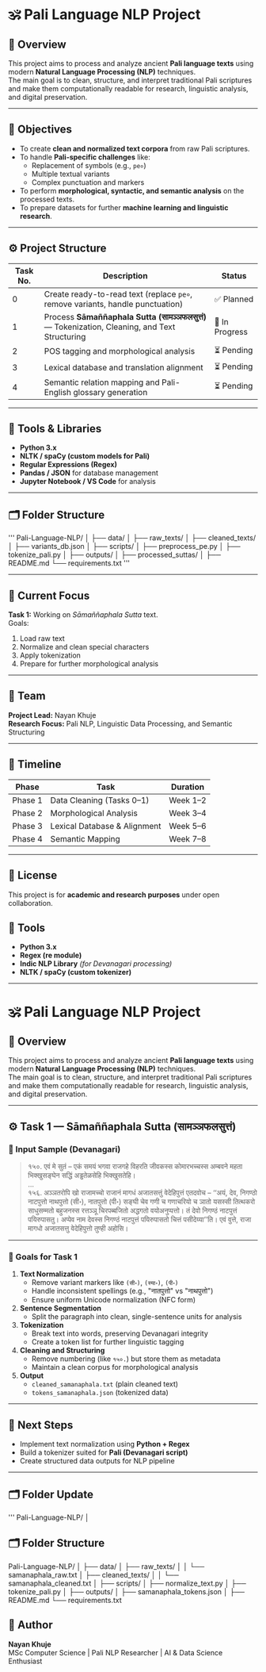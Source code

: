 # 🕉️ Pali Language NLP Project

## 📘 Overview
This project aims to process and analyze ancient **Pali language texts** using modern **Natural Language Processing (NLP)** techniques.  
The main goal is to clean, structure, and interpret traditional Pali scriptures and make them computationally readable for research, linguistic analysis, and digital preservation.

---

## 🧠 Objectives
- To create **clean and normalized text corpora** from raw Pali scriptures.  
- To handle **Pali-specific challenges** like:
  - Replacement of symbols (e.g., `pe०`)
  - Multiple textual variants
  - Complex punctuation and markers
- To perform **morphological, syntactic, and semantic analysis** on the processed texts.
- To prepare datasets for further **machine learning and linguistic research**.

---

## ⚙️ Project Structure

| Task No. | Description | Status |
|-----------|-------------|--------|
| 0 | Create ready-to-read text (replace `pe०`, remove variants, handle punctuation) | ✅ Planned |
| 1 | Process **Sāmaññaphala Sutta (सामञ्‍ञफलसुत्तं)** — Tokenization, Cleaning, and Text Structuring | 🚧 In Progress |
| 2 | POS tagging and morphological analysis | ⏳ Pending |
| 3 | Lexical database and translation alignment | ⏳ Pending |
| 4 | Semantic relation mapping and Pali-English glossary generation | ⏳ Pending |

---

## 🧩 Tools & Libraries
- **Python 3.x**
- **NLTK / spaCy (custom models for Pali)**
- **Regular Expressions (Regex)**
- **Pandas / JSON** for database management
- **Jupyter Notebook / VS Code** for analysis

---

## 🗂️ Folder Structure
'''
Pali-Language-NLP/
│
├── data/
│ ├── raw_texts/
│ ├── cleaned_texts/
│ ├── variants_db.json
│
├── scripts/
│ ├── preprocess_pe.py
│ ├── tokenize_pali.py
│
├── outputs/
│ ├── processed_suttas/
│
├── README.md
└── requirements.txt
'''

---

## 🧾 Current Focus
**Task 1:** Working on _Sāmaññaphala Sutta_ text.  
Goals:
1. Load raw text  
2. Normalize and clean special characters  
3. Apply tokenization  
4. Prepare for further morphological analysis

---

## 👥 Team
**Project Lead:** Nayan Khuje  
**Research Focus:** Pali NLP, Linguistic Data Processing, and Semantic Structuring

---

## 📅 Timeline
| Phase | Task | Duration |
|--------|------|-----------|
| Phase 1 | Data Cleaning (Tasks 0–1) | Week 1–2 |
| Phase 2 | Morphological Analysis | Week 3–4 |
| Phase 3 | Lexical Database & Alignment | Week 5–6 |
| Phase 4 | Semantic Mapping | Week 7–8 |

---

## 📜 License
This project is for **academic and research purposes** under open collaboration.


## 🧩 Tools
- **Python 3.x**
- **Regex (re module)**
- **Indic NLP Library** *(for Devanagari processing)*
- **NLTK / spaCy (custom tokenizer)**

---

# 🕉️ Pali Language NLP Project

## 📘 Overview
This project aims to process and analyze ancient **Pali language texts** using modern **Natural Language Processing (NLP)** techniques.  
The main goal is to clean, structure, and interpret traditional Pali scriptures and make them computationally readable for research, linguistic analysis, and digital preservation.

---

## ⚙️ Task 1 — Sāmaññaphala Sutta (सामञ्‍ञफलसुत्तं)

### 📜 Input Sample (Devanagari)
> १५०. एवं मे सुतं – एकं समयं भगवा राजगहे विहरति जीवकस्स कोमारभच्‍चस्स अम्बवने महता भिक्खुसङ्घेन सद्धिं अड्ढतेळसेहि भिक्खुसतेहि।  
> ...  
> १५६. अञ्‍ञतरोपि खो राजामच्‍चो राजानं मागधं अजातसत्तुं वेदेहिपुत्तं एतदवोच – ‘‘अयं, देव, निगण्ठो नाटपुत्तो नाथपुत्तो (सी॰), नातपुत्तो (पी॰) सङ्घी चेव गणी च गणाचरियो च ञातो यसस्सी तित्थकरो साधुसम्मतो बहुजनस्स रत्तञ्‍ञू चिरपब्बजितो अद्धगतो वयोअनुप्पत्तो। तं देवो निगण्ठं नाटपुत्तं पयिरुपासतु। अप्पेव नाम देवस्स निगण्ठं नाटपुत्तं पयिरुपासतो चित्तं पसीदेय्या’’ति। एवं वुत्ते, राजा मागधो अजातसत्तु वेदेहिपुत्तो तुण्ही अहोसि।

---

### 🧾 Goals for Task 1
1. **Text Normalization**
   - Remove variant markers like `(सी॰)`, `(स्या॰)`, `(पी॰)`  
   - Handle inconsistent spellings (e.g., "नातपुत्तो" vs "नाथपुत्तो")  
   - Ensure uniform Unicode normalization (NFC form)
2. **Sentence Segmentation**
   - Split the paragraph into clean, single-sentence units for analysis
3. **Tokenization**
   - Break text into words, preserving Devanagari integrity  
   - Create a token list for further linguistic tagging
4. **Cleaning and Structuring**
   - Remove numbering (like `१५०.`) but store them as metadata  
   - Maintain a clean corpus for morphological analysis
5. **Output**
   - `cleaned_samanaphala.txt` (plain cleaned text)  
   - `tokens_samanaphala.json` (tokenized data)

---

## 🧠 Next Steps
- Implement text normalization using **Python + Regex**
- Build a tokenizer suited for **Pali (Devanagari script)**
- Create structured data outputs for NLP pipeline

---

## 🗂️ Folder Update
'''
Pali-Language-NLP/
│
## 🗂️ Folder Structure

Pali-Language-NLP/
│
├── data/
│   ├── raw_texts/
│   │   └── samanaphala_raw.txt
│   ├── cleaned_texts/
│   │   └── samanaphala_cleaned.txt
│
├── scripts/
│   ├── normalize_text.py
│   ├── tokenize_pali.py
│
├── outputs/
│   ├── samanaphala_tokens.json
│
├── README.md
└── requirements.txt


## 👤 Author
**Nayan Khuje**  
MSc Computer Science | Pali NLP Researcher | AI & Data Science Enthusiast
